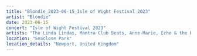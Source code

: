 ```yaml
---
title: "Blondie_2023-06-15_Isle of Wight Festival 2023"
artist: "Blondie"
date: 2023-06-15
concert: "Isle of Wight Festival 2023"
artists: "The Linda Lindas, Mantra Club Beats, Anne-Marie, Echo & the Bunnymen, 21 Acts of Manslaughter	Grindcore	United States, Buckshot, 2 Many DJ's, ABBA, 1999.ODDS, Blondie, 9 Foot Super SoldierCrossoverHardcore, 070 Shake, 12 Gauge Rampage, 324	Grindcore	Japan"
location: "Seaclose Park"
location_details: "Newport, United Kingdom"
---
```

